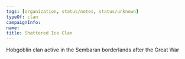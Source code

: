 ```yaml
---
tags: [organization, status/notes, status/unknown]
typeOf: clan
campaignInfo:
name:
title: Shattered Ice Clan
---
```



Hobgoblin clan active in the Sembaran borderlands after the Great War